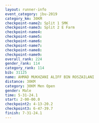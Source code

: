 ```yaml
---
layout: runner-info 
event_category: jbu-2019 
category_km: 30KM 
checkpoint-name2: Split 1 SMK 
checkpoint-name3: Split 2 E Farm 
checkpoint-name4: 
checkpoint-name5: 
checkpoint-name6: 
checkpoint-name7: 
checkpoint-name8: 
checkpoint-name9: 
overall_rank: 224
gender_rank: 114
category_rank: 114
bib: 31125
name: AHMAD MUKHZANI ALIFF BIN ROSZAILANI
distance: 30KM
category: 30KM Men Open
gender: Male
time: 5-31-24.1
start: 2-00-00.0
checkpoint2: 4-13-20.2
checkpoint3: 6-47-39.7
finish: 7-31-24.1
---
```

